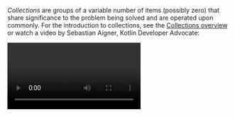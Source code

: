 [//]: # (title: Collections and iterating through them)

_Collections_ are groups of a variable number of items (possibly zero) that share significance to the problem being solved and are operated upon commonly. 
For the introduction to collections, see the [Collections overview](collections-overview.md) or watch a video by Sebastian Aigner, Kotlin Developer Advocate:

<video href="F8jj7e-_jFA" title="Kotlin Collections Overview"/>

> All the examples below use Java and Kotlin standard libraries’ APIs only.
>
{type="note"}

## Operations that are the same in Java and Kotlin

In Kotlin, there are many operations on collections that look absolutely the same as in Java. 

### Operations on lists, sets, queues, and dequeues

| Description | Operation | Kotlin alternatives |
|-------------|-----------|---------------------|
| Add an element or elements | `add()`, `addAll()` | Use the [`plusAssign`(`+=`) operator](collection-plus-minus.md): `collection += element`, `collection += anotherCollection`. |
| Check if a collection contains an element or elements | `contains()`, `containsAll()` | Use the [`in` keyword](collection-elements.md#check-element-existence) to call `contains()` in the operator form: `element in collection`. |
| Check if a collection is empty | `isEmpty()` | Use [`isNotEmpty()`](https://kotlinlang.org/api/latest/jvm/stdlib/kotlin.collections/is-not-empty.html) to check if a collection is not empty. |
| Remove by a condition | `removeIf()` | |
| Leave only selected elements | `retainAll()` | |
| Remove all elements from a collection | `clear()` | |
| Get a stream from a collection | `stream()` | Kotlin has its own way for stream processing – [sequences](#sequences), and methods like [`map`](collection-filtering.md), [`filter`](#filtering). |
| Get an iterator from a collection | `iterator()` | |

### Operations on maps

| Description | Operation | Kotlin alternatives |
|-------------|-----------|---------------------|
| Add an element or elements | `put()`, `putAll()`, `putIfAbsent()`| The assignment `map[key] = value` behaves the same as `put(key, value)`. Also, you may use the [`plusAssign`(`+=`) operator](collection-plus-minus.md): `map += Pair(key, value)` or `map += anotherMap`. |
| Replace an element or elements | `put()`, `replace()`, `replaceAll()` | It's more idiomatic to use the indexing operator: `map[key] = value` instead of `put()` and `replace()`. |
| Get an element | `get()` | Use the indexing operator to get an element: `map[index]`. |
| Check if a map contains an element or elements | `containsKey()`, `containsValue()` | Use the [`in` keyword](collection-elements.md#check-element-existence) to call `contains()` in the operator form: `element in map`. |
| Check if a map is empty |  `isEmpty()` | Use [`isNotEmpty()`](https://kotlinlang.org/api/latest/jvm/stdlib/kotlin.collections/is-not-empty.html) to check if a map is not empty. |
| Remove an element | `remove(key)`, `remove(key, value)` | Use the [`minusAssign`(`-=`) operator](collection-plus-minus.md): `map -= key`. |
| Remove all elements from a map | `clear()` | |
| Get a stream from a map | `stream()` on entries, keys or values | |

### Operations that exist only for lists

| Description | Operation | Kotlin alternatives |
|-------------|-----------|---------------------|
| Get an index of some element | `indexOf()` |
| Get the last index of some element | `lastIndexOf()` |
| Get an element | `get()` | Use the indexing operator to get an element: `list[index]`. |
| Take a sublist | `subList()` |
| Replace an element or elements | `set()`,  `replaceAll()` | Use the indexing operator instead of `set()`: `list[index] = value`. |

## Operations differ a bit

### Operations on any collection

| Description | Java | Kotlin |
|-------------|------|--------|
| Get a collection's size | `size()` | `count()`, `size` |
| Get flat access to nested collection elements | `collectionOfCollections.forEach(flatCollection::addAll)` or `collectionOfCollections.stream().flatMap().collect()` | [`flatten()`](collection-transformations.md#flatten) or [`flatMap()`](https://kotlinlang.org/api/latest/jvm/stdlib/kotlin.collections/flat-map.html) |
| Apply the given function to every element | `stream().map().collect()` | [`map()`](collection-filtering.md) |
| Apply the provided operation to the collection elements sequentially and return the accumulated result | `stream().reduce()` | [`reduce()`, `fold()`](collection-aggregate.md#fold-and-reduce) |
| Group elements by a classifier | `stream().collect(Collectors.groupingBy(classifier))` | [`groupBy()`](collection-grouping.md) |
| Group elements by a classifier and count them | `stream().collect(Collectors.groupingBy(classifier, counting()))` | [`eachCount()`](collection-grouping.md) |
| Filter by a condition | `stream().filter().collect()` | [`filter()`](https://kotlinlang.org/api/latest/jvm/stdlib/kotlin.collections/filter.html) |
| Check whether collection elements satisfy a condition | `stream().noneMatch()`, `stream().anyMatch()`, `stream().allMatch()` | [`none()`, `any()`, `all()`](collection-filtering.md) |
| Sort elements | `stream().sorted().collect()` | [`sorted()`](collection-ordering.md#natural-order) |
| Take first N elements | `stream().limit(N).collect()` | [`take(N)`](collection-parts.md#take-and-drop) |
| Take elements with a predicate | `stream().takeWhile().collect()` | [`takeWhile()`](collection-parts.md#take-and-drop) |
| Skip first N elements | `stream().skip(N).collect()` | [`drop(N)`](collection-parts.md#take-and-drop) |
| Skip elements with a predicate | `stream().dropWhile().collect()` | [`dropWhile()`](collection-parts.md#take-and-drop) |
| Build maps from the collection elements and certain values associated with them | `stream().collect(toMap(keyMapper, valueMapper))` | [`associate()`](collection-transformations.md#associate) |

To perform all the operations listed above on maps, get an `entrySet` of a map firstly.

### Operations on lists

| Description | Java | Kotlin |
|-------------|------|--------|
| Sort a list with a natural order | `sort(null)` | `sort()` |
| Sort a list with a descending order | `sort(comparator)` | `sortDescending()` |
| Remove an element from a list | `remove(index)`, `remove(element)`| `removeAt(index)`, `remove(element)` or [`collection -= element`](collection-plus-minus.md) |
| Fill all elements of a list with some value | `Collections.fill()` | [`fill()`](https://kotlinlang.org/api/latest/jvm/stdlib/kotlin.collections/fill.html) |
| Get unique elements of the list | `stream().distinct().toList()` | [`distinct()`](https://kotlinlang.org/api/latest/jvm/stdlib/kotlin.collections/distinct.html) |

## Operations that don't exist in the Java's standard library

* [`zip()`, `unzip()`](collection-transformations.md) – transform a collection.
* [`aggregate()`](collection-grouping.md) – group by some condition.
* [`takeLast()`, `takeLastWhile()`, `dropLast()`, `dropLastWhile()`](collection-parts.md#take-and-drop) – take or drop elements by a predicate.
* [`slice()`, `chunked()`, `windowed()`](collection-parts.md) – retrieve collection parts.
* [Plus (`+`) and minus (`-`) operators](collection-plus-minus.md) – add or remove elements.

If you want to dive deep into `zip()`, `chunked()`, `windowed()`, and some other operations, watch a video by Sebastian Aigner, 
Kotlin Developer Advocate, about advanced collection operations in Kotlin:

<video href="N4CpLxGJlq0" title="Advanced Collection Operations"/>

Below are examples of differences between the same actions and concepts in Java and Kotlin code.

## Mutability

In Java, there are mutable collections:

```java
// Java
// This list is mutable!
public List<Customer> getCustomers() { … }
```

Partially mutable:

```java
// Java
List<String> numbers = Arrays.asList("one", "two", "three", "four");
numbers.add("five");
```

And immutable collections:

```java
// Java
List<String> numbers = new LinkedList<>();
// This list is immutable!
List<String> immutableCollection = Collections.unmodifiableList(numbers);
immutableCollection.add("five");
```

If you write the last two pieces of code in IntellijIDEA, the IDE will warn you that you’re trying to modify an immutable object, but
it will compile and fail in runtime with `UnsupportedOperationException`. You can’t say if a collection is mutable
looking at its type.

Apparently from Java, in Kotlin you explicitly declare mutable or read-only collections depending on your needs. If you
try to modify a read-only collection, the code won’t compile:

```kotlin
fun main() {
//sampleStart
    // Kotlin
    val numbers = mutableListOf("one", "two", "three", "four")
    numbers.add("five")      // this is OK
    val immutableNumbers = listOf("one", "two")
    //immutableNumbers.add("five")      // compilation error - Unresolved reference: add
//sampleEnd
}
```

Read more about immutability in the [Kotlin coding conventions](coding-conventions.md#immutability).

## Covariance

In Java, you can’t pass a collection with a descendant’s type, for example, `Rectangle`, to a function that takes a
collection of this type’s ancestor, for example, `Shape`. To make the code compilable, use the type `? extends Shape`,
so the function can take collections with any inheritors of `Shape`:

```java
// Java
class Shape {}

class Rectangle extends Shape {}

public void doSthWithShapes(List<? extends Shape> shapes) {
/* If using just List<Shape>, the code won't compile when calling 
this function with the List<Rectangle> as the argument as below */
}

public void main() {
   var rectangles = List.of(new Rectangle(), new Rectangle());
   doSthWithShapes(rectangles);
}
```

In Kotlin, the read-only collection types are [covariant](generics.md#variance). This means that, if a `Rectangle` class inherits from the `Shape` class, 
you can use the type `List<Rectangle>` anywhere the `List<Shape>` type is required. 
In other words, the collection types have the same subtyping relationship as the element types. Maps are covariant on the value type, but not on the key type.
In turn, mutable collections aren't covariant; otherwise, this would lead to runtime failures.

```kotlin
// Kotlin
open class Shape(val name: String)

class Rectangle(private val rectangleName: String) : Shape(rectangleName)

fun doSthWithShapes(shapes: List<Shape>) {
    println("The shapes are: ${shapes.joinToString { it.name }}")
}

fun main() {
    val rectangles = listOf(Rectangle("rhombus"), Rectangle("parallelepiped"))
    doSthWithShapes(rectangles)
}
```
{kotlin-runnable="true"}

Read more details about [collections types](collections-overview.md#collection-types).

## Ranges and progressions

In Kotlin, you can create objects using [ranges](ranges.md#range). For example, `Version(1, 11)..Version(1, 30)` stays for all the versions from `1.11` to `1.30`.
You can check that your version is in the range using the `in` operator: `Version(0, 9) in versionRange`.

In Java, you need to manually check if a `Version` fits both bounds. Compare the code in Java and in Kotlin. In Java:

```java
// Java
class Version implements Comparable<Version> {

    int major;
    int minor;

    Version(int major, int minor) {
        this.major = major;
        this.minor = minor;
    }

    @Override
    public int compareTo(Version o) {
        if (this.major != o.major) {
            return this.major - o.major;
        }
        return this.minor - o.minor;
    }
}

public void compareVersions() {
    var minVersion = new Version(1, 11);
    var maxVersion = new Version(1, 31);

   System.out.println(versionIsInRange(new Version(0, 9), minVersion, maxVersion));
   System.out.println(versionIsInRange(new Version(1, 20), minVersion, maxVersion));
}

public Boolean versionIsInRange(Version versionToCheck, Version minVersion, Version maxVersion) {
    return versionToCheck.compareTo(minVersion) >= 0 && versionToCheck.compareTo(maxVersion) <= 0;
}
```

In Kotlin, you operate with a range as a whole, without splitting it into two variables, `minVersion` and `maxVersion`, and without comparing them separately:

```kotlin
// Kotlin
class Version(val major: Int, val minor: Int): Comparable<Version> {
    override fun compareTo(other: Version): Int {
        if (this.major != other.major) {
            return this.major - other.major
        }
        return this.minor - other.minor
    }
}

fun main() {
    val versionRange = Version(1, 11)..Version(1, 30)

    println(Version(0, 9) in versionRange)
    println(Version(1, 20) in versionRange)
}
```
{kotlin-runnable="true"}

As soon as you need to exclude one of the bounds, for example, to check if a version is greater or equal (`>=`) the minimal version 
and less (`<`) than the maximal version, such inclusive ranges won't help.

## Comparison by several criteria

In Java, to compare objects by several criteria, you may use
the [`comparing`](https://docs.oracle.com/javase/8/docs/api/java/util/Comparator.html#comparing-java.util.function.Function-)
and [`thenComparingX`](https://docs.oracle.com/javase/8/docs/api/java/util/Comparator.html#thenComparing-java.util.Comparator-)
methods from the [`Comparator`](https://docs.oracle.com/javase/8/docs/api/java/util/Comparator.html) interface. For
example, you want to compare people by their name and age:

```Java
class Person implements Comparable<Person> {
    String name;
    int age;

    public String getName() {
        return name;
    }

    public int getAge() {
        return age;
    }

    Person(String name, int age) {
        this.name = name;
        this.age = age;
    }

    @Override
    public String toString() {
        return this.name + " " + age;
    }
}

public void comparePersons() {
    var persons = List.of(new Person("Jack", 35), new Person("David", 30), new Person("Jack", 25));
    System.out.println(persons.stream().sorted(Comparator.comparing(Person::getName)
            .thenComparingInt(Person::getAge)).collect(toList()));
}
```

In Kotlin, you just enumerate by which fields you want to compare:

```kotlin
data class Person(
    val name: String,
    val age: Int
)

fun main() {
    val persons = listOf(Person("Jack", 35), Person("David", 30), Person("Jack", 25))
    println(persons.sortedWith(compareBy(Person::name, Person::age)))
}
```
{kotlin-runnable="true"}

## Sequences

In Java, generate a sequence of numbers this way:

```java
// Java
int sum = IntStream.iterate(1, e -> e + 3)
   .limit(10).sum();
System.out.println(sum); // Prints 145
```

In Kotlin, use _[sequences](sequences.md)_. Multi-step processing of
sequences is executed lazily when possible:
actual computing happens only when the result of the whole processing chain is requested.

```kotlin
fun main() {
//sampleStart
    // Kotlin
    val sum = generateSequence(1) {
        it + 3
    }.take(10).sum()
    println(sum) // Prints 145
//sampleEnd
}
```
{kotlin-runnable="true"}

Sequences may reduce the amount of steps that is needed to perform some filtering operation. 
See the [sequence processing example](sequences.md#sequence-processing-example) that shows the difference between `Iterable` and `Sequence`.

## Removal of elements from a list

In Java, the [`remove()`](https://docs.oracle.com/en/java/javase/17/docs/api/java.base/java/util/List.html#remove(int)) 
function accepts an index of an element to remove.

In case of removal an integer element, use the `Integer.valueOf()` function as the argument for `remove()` function:

```java
// Java
public void remove() {
    List<Integer> numbers = new ArrayList<>();
    numbers.add(1);
    numbers.add(2);
    numbers.add(3);
    numbers.add(1);
    numbers.remove(1); // this removes by index
    System.out.println(numbers); // [1, 3, 1]
    numbers.remove(Integer.valueOf(1));
    System.out.println(numbers); // [3, 1]
}
```

In Kotlin, there are two different functions for removal of an element: by index
– [`removeAt()`](https://kotlinlang.org/api/latest/jvm/stdlib/kotlin.collections/-mutable-list/remove-at.html)
and by value – [`remove()`](https://kotlinlang.org/api/latest/jvm/stdlib/kotlin.collections/-mutable-list/remove.html):

```kotlin
fun main() {
//sampleStart
    // Kotlin
    val numbers = mutableListOf(1, 2, 3, 1)
    numbers.removeAt(0)
    println(numbers) // [2, 3, 1]
    numbers.remove(1)
    println(numbers) // [2, 3]
//sampleEnd
}
```
{kotlin-runnable="true"}

## Traversing a map

In Java, traverse a map via the [`forEach`](https://docs.oracle.com/en/java/javase/17/docs/api/java.base/java/util/Map.html#forEach(java.util.function.BiConsumer)):

```java
// Java
numbers.forEach((k,v) -> System.out.println("Key = " + k + ", Value = " + v));
```

In Kotlin, you can traverse a map using a `for` loop or similar to Java `forEach`:

```kotlin
// Kotlin
for ((k, v) in numbers) {
    println("Key = $k, Value = $v")
}
// Or
numbers.forEach { (k, v) -> println("Key = $k, Value = $v") }
```

## Getting the first and the last items of a possibly empty collection

In Java, you can safely get the first and the last items by checking the size of the collection and using indices:

```java
// Java
var list=new ArrayList<>();
//...
if (list.size() > 0) {
    System.out.println(list.get(0));
    System.out.println(list.get(list.size()-1));
}
```

And with [`getFirst()`](https://docs.oracle.com/en/java/javase/17/docs/api/java.base/java/util/Deque.html#getFirst())
and [`getLast()`](https://docs.oracle.com/en/java/javase/17/docs/api/java.base/java/util/Deque.html#getLast())
functions for [`Dequeue`](https://docs.oracle.com/en/java/javase/17/docs/api/java.base/java/util/Deque.html) and
its inheritors:

```java
// Java
var dequeue = new ArrayDeque<>();
//...
if (dequeue.size() > 0) {
    System.out.println(dequeue.getFirst());
    System.out.println(dequeue.getLast());
}
```

In Kotlin, there are special
functions [`firstOrNull()`](https://kotlinlang.org/api/latest/jvm/stdlib/kotlin.collections/first-or-null.html)
and [`lastOrNull()`](https://kotlinlang.org/api/latest/jvm/stdlib/kotlin.collections/last-or-null.html). 
Using the [`Elvis operator`](null-safety.md#elvis-operator), you can perform further actions right away depending on the
result of, for example, the `firstOrNull()` function:

```kotlin
// Kotlin
val emails = listOf<String>() // might be empty
val theOldestEmail = emails.firstOrNull() ?: ""
val theFreshestEmail = emails.lastOrNull() ?: ""
```

## Creating a set from a list

In Java, to create a [`Set`](https://docs.oracle.com/en/java/javase/17/docs/api/java.base/java/util/Set.html) from 
a [`List`](https://docs.oracle.com/en/java/javase/17/docs/api/java.base/java/util/List.html), you can use 
the [`Set.copyOf`](https://docs.oracle.com/en/java/javase/17/docs/api/java.base/java/util/Set.html#copyOf(java.util.Collection)) function:

```java
// Java
public void listToSet() {
    var sourceList = List.of(1, 2, 3, 1);
    var copySet = Set.copyOf(sourceList);
    System.out.println(copySet);
}
```

In Kotlin, use the function `toSet()`:

```kotlin
fun main() {
//sampleStart
    // Kotlin
    val sourceList = listOf(1, 2, 3, 1)
    val copySet = sourceList.toSet()
    println(copySet)
//sampleEnd
}
```
{kotlin-runnable="true"}

## Grouping

In Java, you may group elements with the [Collectors](https://docs.oracle.com/en/java/javase/17/docs/api/java.base/java/util/stream/Collectors.html)' function `groupingBy`:

```Java
// Java
public void analyzeLogs() {
    var requests = List.of(
        new Request("https://kotlinlang.org/docs/home.html", 200),
        new Request("https://kotlinlang.org/docs/home.html", 400),
        new Request("https://kotlinlang.org/docs/comparison-to-java.html", 200)
    );
    var urlsAndRequests = requests.stream().collect(Collectors.groupingBy(Request::getUrl));
    System.out.println(urlsAndRequests);
}
```

In Kotlin, use the function [`groupBy()`](https://kotlinlang.org/api/latest/jvm/stdlib/kotlin.collections/group-by.html):

```kotlin
class Request(
    val url: String,
    val responseCode: Int
)

fun main() {
//sampleStart
    // Kotlin
    val requests = listOf(
        Request("https://kotlinlang.org/docs/home.html", 200),
        Request("https://kotlinlang.org/docs/comparison-to-java.html", 200)
    )
    println(requests.groupBy(Request::url))
//sampleEnd
}
```
{kotlin-runnable="true"}

## Filtering

In Java, to filter some elements from a collection, you need to use the [Stream API](https://docs.oracle.com/en/java/javase/17/docs/api/java.base/java/util/stream/package-summary.html). 
The Stream API has `intermediate` and `terminal` operations. `filter()` is an intermediate operation, which returns a stream. 
To receive a collection as the output, you need to use some terminal operation, for example, the `collect()`. 
For example, you want only those pairs which keys end with `1` and values are greater than `10`:

```java
// Java
public void filterEndsWith() {
    var numbers = Map.of("key1", 1, "key2", 2, "key3", 3, "key11", 11);
    var filteredNumbers = numbers.entrySet().stream()
            .filter(entry -> entry.getKey().endsWith("1") && entry.getValue() > 10)
            .collect(Collectors.toMap(Map.Entry::getKey, Map.Entry::getValue));
    System.out.println(filteredNumbers);
}
```

In Kotlin, filtering is built-in into collections, and `filter()` returns the same collection type that was filtered. 
So, all you need to write is the `filter()` and it’s predicate:

```kotlin
fun main() {
//sampleStart
    // Kotlin
    val numbers = mapOf("key1" to 1, "key2" to 2, "key3" to 3, "key11" to 11)
    val filteredNumbers = numbers.filter { (key, value) -> key.endsWith("1") && value > 10 }
    println(filteredNumbers)
//sampleEnd
}
```
{kotlin-runnable="true"}

Learn more about [filtering maps](map-operations.md#filter).

### Filtering by type

In Java, to filter some objects by their type and do some actions on them, you need to check its type with 
the [`instanceof`](https://docs.oracle.com/en/java/javase/17/language/pattern-matching-instanceof-operator.html) operator and then do the type cast:

```java
// Java
public void objectIsInstance() {
    var numbers = new ArrayList<>();
    numbers.add(null);
    numbers.add(1);
    numbers.add("two");
    numbers.add(3.0);
    numbers.add("four");
    System.out.println("All String elements in upper case:");
    numbers.stream().filter(it -> it instanceof String).forEach( it -> System.out.println(((String) it).toUpperCase()));
}
```

In Kotlin, you just call [`filterIsInstance<NEEDED_TYPE>()`](https://kotlinlang.org/api/latest/jvm/stdlib/kotlin.collections/filter-is-instance.html) on your collection, 
and type cast is done by [Smart casts](typecasts.md#smart-casts):

```kotlin
// Kotlin
fun main() {
//sampleStart
    // Kotlin
    val numbers = listOf(null, 1, "two", 3.0, "four")
    println("All String elements in upper case:")
    numbers.filterIsInstance<String>().forEach {
        println(it.uppercase())
    }
//sampleEnd
}
```
{kotlin-runnable="true"}

### Test predicates

There are some tasks like checking if all, none or any elements satisfy some condition. 
In Java, you can make all these checks via the [Stream API](https://docs.oracle.com/en/java/javase/17/docs/api/java.base/java/util/stream/package-summary.html) 
functions [`allMatch()`](https://docs.oracle.com/en/java/javase/17/docs/api/java.base/java/util/stream/Stream.html#allMatch(java.util.function.Predicate)), 
[`noneMatch()`](https://docs.oracle.com/en/java/javase/17/docs/api/java.base/java/util/stream/Stream.html#noneMatch(java.util.function.Predicate)), 
[`anyMatch()`](https://docs.oracle.com/en/java/javase/17/docs/api/java.base/java/util/stream/Stream.html#anyMatch(java.util.function.Predicate)):

```java
// Java
public void testPredicates() {
    var numbers = List.of("one", "two", "three", "four");
    System.out.println(numbers.stream().noneMatch(it -> it.endsWith("e"))); // false
    System.out.println(numbers.stream().anyMatch(it -> it.endsWith("e"))); // true
    System.out.println(numbers.stream().allMatch(it -> it.endsWith("e"))); // false
}
```

In Kotlin, there are [extension functions](extensions.md) `none()`, `any()`, and `all()` 
for every [Iterable](https://kotlinlang.org/api/latest/jvm/stdlib/kotlin.collections/-iterable/#kotlin.collections.Iterable) object:

```kotlin
fun main() {
//sampleStart
// Kotlin
    val numbers = listOf("one", "two", "three", "four")
    println(numbers.none { it.endsWith("e") })
    println(numbers.any { it.endsWith("e") })
    println(numbers.all { it.endsWith("e") })
//sampleEnd
}
```
{kotlin-runnable="true"}

Learn more about [test predicates](collection-filtering.md#test-predicates).

## Collection transformation operations

### Zip

In Java, you can clue two collections iterating simultaneously over them:

```java
// Java
public void zip() {
    var colors = List.of("red", "brown");
    var animals = List.of("fox", "bear", "wolf");

    var animalsDescriptions = new ArrayList<String>();
    for(int i = 0; i < Math.min(colors.size(), animals.size()); i++) {
        String animal = animals.get(i);
        String color = colors.get(i);
        animalsDescriptions.add("The " + animal.substring(0, 1).toUpperCase() + animal.substring(1) + " is " + color);
    }
    System.out.println(animalsDescriptions);
}
```

In Kotlin, use [`zip()`](collection-transformations.md#zip) function to do the same in 3 lines instead of 10 lines:

```kotlin
fun main() {
//sampleStart
    // Kotlin
    val colors = listOf("red", "brown")
    val animals = listOf("fox", "bear", "wolf")

    println(colors.zip(animals) { color, animal -> "The ${animal.replaceFirstChar { it.uppercase() }} is $color" })
//sampleEnd
}
```
{kotlin-runnable="true"}

Note that if collections have different sizes, the result of the `zip()` is the smaller size; the last elements of
the larger collection are not included in the result.

### Associate

In Java, to associate elements with some characteristics, you may
use the [Stream API](https://docs.oracle.com/en/java/javase/17/docs/api/java.base/java/util/stream/package-summary.html ):

```java
// Java
public void associate() {
    var numbers = List.of("one", "two", "three", "four");
    var wordAndLength = numbers.stream().collect(toMap(number -> number, String::length));
    System.out.println(wordAndLength);
}
```

In Kotlin, use the [`associate()`](collection-transformations.md#associate) function:

```kotlin
fun main() {
//sampleStart
    // Kotlin
    val numbers = listOf("one", "two", "three", "four")
    println(numbers.associateWith { it.length })
//sampleEnd
}
```
{kotlin-runnable="true"}

## What’s next?

* Visit [Kotlin Koans](koans.md).
* Look through other [Kotlin idioms](idioms.md).
* Learn how to convert existing Java code to Kotlin with [Java to Kotlin converter](mixing-java-kotlin-intellij.md#converting-an-existing-java-file-to-kotlin-with-j2k).
* Discover [collections in Kotlin](collections-overview.md).

If you have a favorite idiom, contribute it by sending a pull request.
